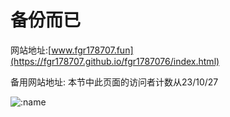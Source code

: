 # 备份而已

网站地址:[www.fgr178707.fun](https://fgr178707.github.io/fgr1787076/index.html)

备用网站地址:
本节中此页面的访问者计数从23/10/27

![:name](https://count.getloli.com/get/@:fgr1787076?theme=rule34)
